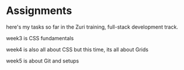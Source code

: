 # Assignments
 here's my tasks so far in the Zuri training, full-stack development track.
 
 week3 is CSS fundamentals
 
 week4 is also all about CSS but this time, its all about Grids
 
 week5 is about Git and setups
